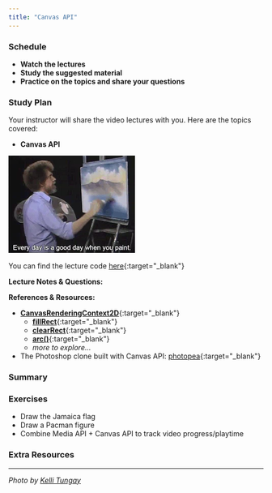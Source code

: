 ```yaml
---
title: "Canvas API"
---
```


### Schedule

  - **Watch the lectures**
  - **Study the suggested material**
  - **Practice on the topics and share your questions**

### Study Plan

  Your instructor will share the video lectures with you. Here are the topics covered:

  - **Canvas API** 

  ![](./assets/Bob.Ross.webp)

  You can find the lecture code [here](https://github.com/in-tech-gration/WDX-180/blob/main/curriculum/week26/assets/canvas.html){:target="_blank"}

  **Lecture Notes & Questions:**

  **References & Resources:**

  - [**CanvasRenderingContext2D**](https://developer.mozilla.org/en-US/docs/Web/API/CanvasRenderingContext2D){:target="_blank"}  
    - [**fillRect**](https://developer.mozilla.org/en-US/docs/Web/API/CanvasRenderingContext2D/fillRect){:target="_blank"}  
    - [**clearRect**](https://developer.mozilla.org/en-US/docs/Web/API/CanvasRenderingContext2D/clearRect){:target="_blank"}  
    - [**arc()**](https://developer.mozilla.org/en-US/docs/Web/API/CanvasRenderingContext2D/arc){:target="_blank"}  
    - *more to explore...*  
  - The Photoshop clone built with Canvas API: [photopea](https://www.photopea.com/){:target="_blank"}

### Summary

### Exercises

  - Draw the Jamaica flag  
  - Draw a Pacman figure  
  - Combine Media API + Canvas API to track video progress/playtime

### Extra Resources

  ---

  _Photo by [Kelli Tungay](https://unsplash.com/photos/assorted-color-paints-and-paint-brushes-Sj0nhVIb4eY?utm_content=creditCopyText&utm_medium=referral&utm_source=unsplas)_      